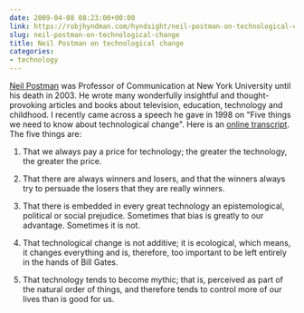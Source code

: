 ```yaml
---
date: 2009-04-08 08:23:00+00:00
link: https://robjhyndman.com/hyndsight/neil-postman-on-technological-change/
slug: neil-postman-on-technological-change
title: Neil Postman on technological change
categories:
- technology
---
```


[Neil Postman](http://en.wikipedia.org/wiki/Neil_Postman) was Professor of Communication at New York University until his death in 2003. He wrote many wonderfully insightful and thought-provoking articles and books about television, education, technology and childhood. I recently came across a speech he gave in 1998 on "Five things we need to know about technological change". Here is an [online transcript](http://www.technodystopia.org/). The five things are:



	
  1. That we always pay a price for technology; the greater the technology, the greater the price.

	
  2. That there are always winners and losers, and that the winners always try to persuade the losers that they are really winners.

	
  3. That there is embedded in every great technology an epistemological, political or social prejudice. Sometimes that bias is greatly to our advantage. Sometimes it is not.

	
  4. That technological change is not additive; it is ecological, which means, it changes everything and is, therefore, too important to be left entirely in the hands of Bill Gates.

	
  5. That technology tends to become mythic; that is, perceived as part of the natural order of things, and therefore tends to control more of our lives than is good for us.


